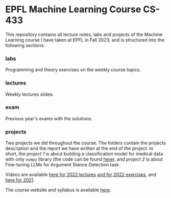 # EPFL Machine Learning Course CS-433

This repository contains all lecture notes, labs and projects of the Machine Learning course I have taken at EPFL in Fall 2023, and is structured into the following sections:

### labs
Programming and theory exercises on the weekly course topics.

### lectures
Weekly lectures slides.

### exam 
Previous year's exams with the solutions.

### projects
Two projects we did throughout the course. The folders contain the projects description and the report we have written at the end of the project. In short, the _project 1_ is about building a classification model for medical data with only `numpy` library (the code can be found [here](https://github.com/Jakhongir0103/Cardiovascular-Diseases-Prediction)), and _project 2_ is about Fine-tuning LLMs for Argument Stance Detection task.

Videos are available [here for 2022 lectures](https://tube.switch.ch/switchcast/epfl.ch/series/60d0234f-e9b0-42c9-b727-35e518fe8833) [and for 2022 exercises](https://www.youtube.com/playlist?list=PL4O4bXkI-fAcBxnceaGFoVutetFyhSx6r), and [here for 2021](https://www.youtube.com/playlist?list=PL4O4bXkI-fAd4nB7YYR5F8WitmPxjPeAa).

The course website and syllabus is available [here](https://www.epfl.ch/labs/mlo/machine-learning-cs-433/).

